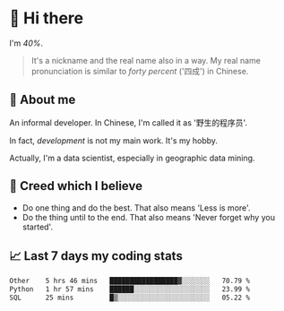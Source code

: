 # 👋 Hi there

I'm *40%*.

> It's a nickname and the real name also in a way.
> My real name pronunciation is similar to *forty percent* ('四成') in Chinese.

## :speech_balloon: About me

An informal developer. In Chinese, I'm called it as '野生的程序员'.

In fact, _development_ is not my main work. It's my hobby.

Actually, I'm a data scientist, especially in geographic data mining.

## :see_no_evil: Creed which I believe

- Do one thing and do the best. That also means 'Less is more'.
- Do the thing until to the end. That also means 'Never forget why you started'.

## :chart_with_upwards_trend: Last 7 days my coding stats

<!--START_SECTION:waka-->

```txt
Other    5 hrs 46 mins   █████████████████▓░░░░░░░   70.79 %
Python   1 hr 57 mins    ██████░░░░░░░░░░░░░░░░░░░   23.99 %
SQL      25 mins         █▒░░░░░░░░░░░░░░░░░░░░░░░   05.22 %
```

<!--END_SECTION:waka-->
